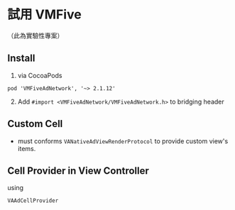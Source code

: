 # 試用 VMFive

（此為實驗性專案）

## Install

1. via CocoaPods

``` 
pod 'VMFiveAdNetwork', '~> 2.1.12'
```

2. Add `#import <VMFiveAdNetwork/VMFiveAdNetwork.h>` to bridging header

## Custom Cell

- must conforms `VANativeAdViewRenderProtocol` to provide custom view's items.

## Cell Provider in View Controller

using

```
VAAdCellProvider
```
